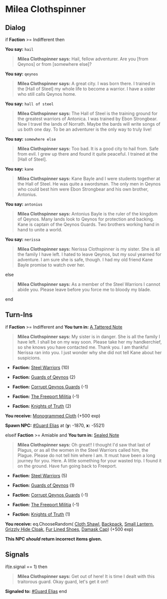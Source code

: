 # Milea Clothspinner
## Dialog

if **Faction** >= Indifferent then


**You say:** `hail`




>**Milea Clothspinner says:** Hail, fellow adventurer. Are you [from Qeynos] or from [somewhere else]?


**You say:** `qeynos`




>**Milea Clothspinner says:** A great city. I was born there. I trained in the [Hall of Steel] my whole life to become a warrior. I have a sister who still calls Qeynos home.


**You say:** `hall of steel`




>**Milea Clothspinner says:** The Hall of Steel is the training ground for the greatest warriors of Antonica. I was trained by Ebon Strongbear. Now I travel the lands of Norrath. Maybe the bards will write songs of us both one day. To be an adventurer is the only way to truly live!


**You say:** `somewhere else`




>**Milea Clothspinner says:** Too bad. It is a good city to hail from. Safe from evil. I grew up there and found it quite peaceful. I trained at the [Hall of Steel].


**You say:** `kane`




>**Milea Clothspinner says:** Kane Bayle and I were students together at the Hall of Steel. He was quite a swordsman. The only men in Qeynos who could best him were Ebon Strongbear and his own brother, Antonius.


**You say:** `antonius`




>**Milea Clothspinner says:** Antonius Bayle is the ruler of the kingdom of Qeynos. Many lands look to Qeynos for protection and backing. Kane is captain of the Qeynos Guards. Two brothers working hand in hand to unite a world.


**You say:** `nerissa`




>**Milea Clothspinner says:** Nerissa Clothspinner is my sister. She is all the family I have left. I hated to leave Qeynos, but my soul yearned for adventure. I am sure she is safe, though. I had my old friend Kane Bayle promise to watch over her.


else


>**Milea Clothspinner says:** As a member of the Steel Warriors I cannot abide you. Please leave before you force me to bloody my blade.


end

## Turn-Ins




if **Faction** >= Indifferent and  **You turn in:** [A Tattered Note](/item/18801)


>**Milea Clothspinner says:** My sister is in danger. She is all the family I have left. I shall be on my way soon. Please take her my handkerchief, so she knows you have contacted me. Thank you. I am thankful Nerissa ran into you. I just wonder why she did not tell Kane about her suspicions.


 


* __Faction:__ [Steel Warriors](/faction/311) (10)


* __Faction:__ [Guards of Qeynos](/faction/262) (2)


* __Faction:__ [Corrupt Qeynos Guards](/faction/230) (-1)


* __Faction:__ [The Freeport Militia](/faction/330) (-1)


* __Faction:__ [Knights of Truth](/faction/281) (2)


 **You receive:**  [Monogrammed Cloth](/item/13302) (+500 exp)


**Spawn NPC:**  [\#Guard Elias](/npc/15193) at (**y:** -1870, **x:** -5521)

elseif **Faction** >= Amiable and  **You turn in:** [Sealed Note](/item/18934)


>**Milea Clothspinner says:** Oh great!! I thought I'd saw that last of Plagus, or as all the women in the Steel Warriors called him, the Plague. Please do not tell him where I am. It must have been a long journey for you. Here. A little something for your wasted trip. I found it on the ground. Have fun going back to Freeport.


 


* __Faction:__ [Steel Warriors](/faction/311) (5)


* __Faction:__ [Guards of Qeynos](/faction/262) (1)


* __Faction:__ [Corrupt Qeynos Guards](/faction/230) (-1)


* __Faction:__ [The Freeport Militia](/faction/330) (-1)


* __Faction:__ [Knights of Truth](/faction/281) (1)


 **You receive:** eq.ChooseRandom( [Cloth Shawl](/item/1005), [Backpack](/item/17005), [Small Lantern](/item/13003), [Grizzly Hide Cloak](/item/2910), [Fur Lined Shoes](/item/1037), [Damask Cap](/item/1331)) (+500 exp)

**This NPC *should* return incorrect items given.**

## Signals

if(e.signal == 1) then


>**Milea Clothspinner says:** Get out of here! It is time I dealt with this traitorous guard. Okay guard, let's get it on!!


**Signaled to:**  [\#Guard Elias](/npc/15193)
end



